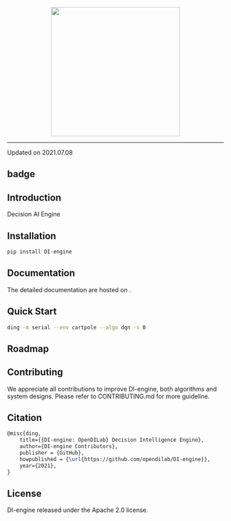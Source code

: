 <div align="center">
    <a href="http://di-engine.github.io"><img width="300px" height="auto" src="docs/source/images/ding_logo.png"></a>
</div>

---

Updated on 2021.07.08

## badge

## Introduction
Decision AI Engine

## Installation

```bash
pip install DI-engine
```

## Documentation
The detailed documentation are hosted on []().

## Quick Start

```bash
ding -m serial --env cartpole --algo dqn -s 0
```

## Roadmap

## Contributing
We appreciate all contributions to improve DI-engine, both algorithms and system designs. Please refer to CONTRIBUTING.md for more guideline.

## Citation
```latex
@misc{ding,
    title={{DI-engine: OpenDILab} Decision Intelligence Engine},
    author={DI-engine Contributors},
    publisher = {GitHub},
    howpublished = {\url{https://github.com/opendilab/DI-engine}},
    year={2021},
}
```

## License
DI-engine released under the Apache 2.0 license.
